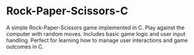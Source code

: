 # Rock-Paper-Scissors-C
A simple Rock-Paper-Scissors game implemented in C. Play against the computer with random moves. Includes basic game logic and user input handling. Perfect for learning how to manage user interactions and game outcomes in C.
